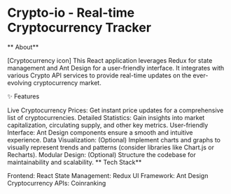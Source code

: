 #  Crypto-io - Real-time Cryptocurrency Tracker

** About**

[Cryptocurrency icon] This React application leverages Redux for state management and Ant Design for a user-friendly interface. It integrates with various Crypto API services to provide real-time updates on the ever-evolving cryptocurrency market.

✨ Features

Live Cryptocurrency Prices: Get instant price updates for a comprehensive list of cryptocurrencies.
Detailed Statistics: Gain insights into market capitalization, circulating supply, and other key metrics.
User-friendly Interface: Ant Design components ensure a smooth and intuitive experience.
Data Visualization: (Optional) Implement charts and graphs to visually represent trends and patterns (consider libraries like Chart.js or Recharts).
Modular Design: (Optional) Structure the codebase for maintainability and scalability.
** Tech Stack**

Frontend: React
State Management: Redux
UI Framework: Ant Design
Cryptocurrency APIs: Coinranking
